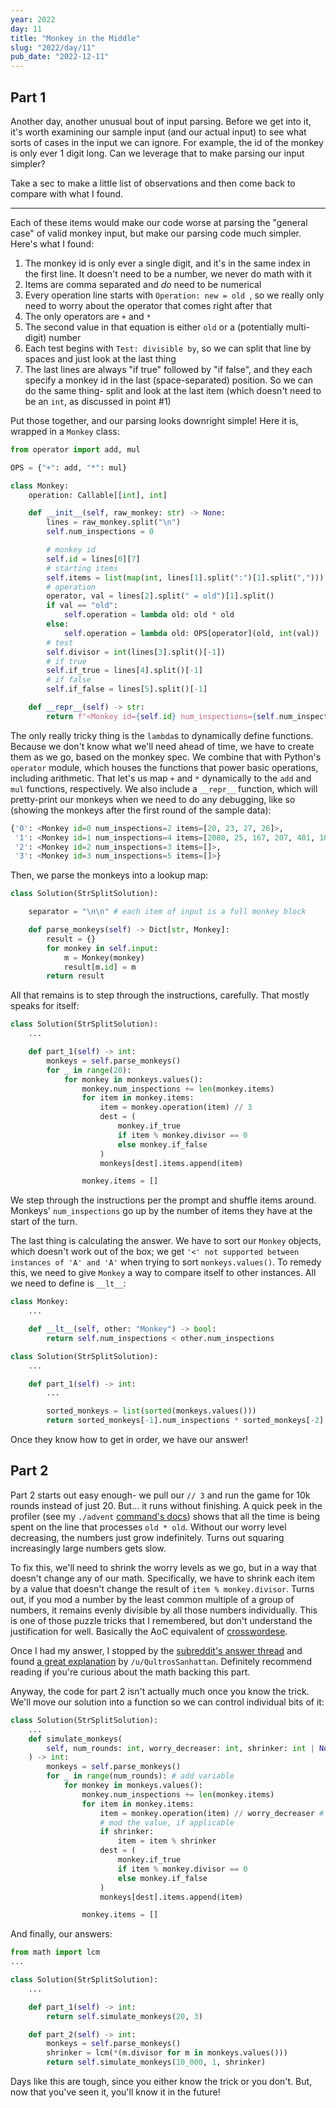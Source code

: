 ```yaml
---
year: 2022
day: 11
title: "Monkey in the Middle"
slug: "2022/day/11"
pub_date: "2022-12-11"
---
```


## Part 1

Another day, another unusual bout of input parsing. Before we get into it, it's worth examining our sample input (and our actual input) to see what sorts of cases in the input we can ignore. For example, the id of the monkey is only ever 1 digit long. Can we leverage that to make parsing our input simpler?

Take a sec to make a little list of observations and then come back to compare with what I found.

---

Each of these items would make our code worse at parsing the "general case" of valid monkey input, but make our parsing code much simpler. Here's what I found:

1. The monkey id is only ever a single digit, and it's in the same index in the first line. It doesn't need to be a number, we never do math with it
2. Items are comma separated and _do_ need to be numerical
3. Every operation line starts with `Operation: new = old `, so we really only need to worry about the operator that comes right after that
4. The only operators are `+` and `*`
5. The second value in that equation is either `old` or a (potentially multi-digit) number
6. Each test begins with `Test: divisible by`, so we can split that line by spaces and just look at the last thing
7. The last lines are always "if true" followed by "if false", and they each specify a monkey id in the last (space-separated) position. So we can do the same thing- split and look at the last item (which doesn't need to be an `int`, as discussed in point #1)

Put those together, and our parsing looks downright simple! Here it is, wrapped in a `Monkey` class:

```py
from operator import add, mul

OPS = {"+": add, "*": mul}

class Monkey:
    operation: Callable[[int], int]

    def __init__(self, raw_monkey: str) -> None:
        lines = raw_monkey.split("\n")
        self.num_inspections = 0

        # monkey id
        self.id = lines[0][7]
        # starting items
        self.items = list(map(int, lines[1].split(":")[1].split(",")))
        # operation
        operator, val = lines[2].split(" = old")[1].split()
        if val == "old":
            self.operation = lambda old: old * old
        else:
            self.operation = lambda old: OPS[operator](old, int(val))
        # test
        self.divisor = int(lines[3].split()[-1])
        # if true
        self.if_true = lines[4].split()[-1]
        # if false
        self.if_false = lines[5].split()[-1]

    def __repr__(self) -> str:
        return f"<Monkey id={self.id} num_inspections={self.num_inspections} items={self.items}>"
```

The only really tricky thing is the `lambda`s to dynamically define functions. Because we don't know what we'll need ahead of time, we have to create them as we go, based on the monkey spec. We combine that with Python's `operator` module, which houses the functions that power basic operations, including arithmetic. That let's us map `+` and `*` dynamically to the `add` and `mul` functions, respectively. We also include a `__repr__` function, which will pretty-print our monkeys when we need to do any debugging, like so (showing the monkeys after the first round of the sample data):

```py
{'0': <Monkey id=0 num_inspections=2 items=[20, 23, 27, 26]>,
 '1': <Monkey id=1 num_inspections=4 items=[2080, 25, 167, 207, 401, 1046]>,
 '2': <Monkey id=2 num_inspections=3 items=[]>,
 '3': <Monkey id=3 num_inspections=5 items=[]>}
```

Then, we parse the monkeys into a lookup map:

```py
class Solution(StrSplitSolution):

    separator = "\n\n" # each item of input is a full monkey block

    def parse_monkeys(self) -> Dict[str, Monkey]:
        result = {}
        for monkey in self.input:
            m = Monkey(monkey)
            result[m.id] = m
        return result
```

All that remains is to step through the instructions, carefully. That mostly speaks for itself:

```py
class Solution(StrSplitSolution):
    ...

    def part_1(self) -> int:
        monkeys = self.parse_monkeys()
        for _ in range(20):
            for monkey in monkeys.values():
                monkey.num_inspections += len(monkey.items)
                for item in monkey.items:
                    item = monkey.operation(item) // 3
                    dest = (
                        monkey.if_true
                        if item % monkey.divisor == 0
                        else monkey.if_false
                    )
                    monkeys[dest].items.append(item)

                monkey.items = []
```

We step through the instructions per the prompt and shuffle items around. Monkeys' `num_inspections` go up by the number of items they have at the start of the turn.

The last thing is calculating the answer. We have to sort our `Monkey` objects, which doesn't work out of the box; we get `'<' not supported between instances of 'A' and 'A'` when trying to sort `monkeys.values()`. To remedy this, we need to give `Monkey` a way to compare itself to other instances. All we need to define is `__lt__`:

```py
class Monkey:
    ...

    def __lt__(self, other: "Monkey") -> bool:
        return self.num_inspections < other.num_inspections

class Solution(StrSplitSolution):
    ...

    def part_1(self) -> int:
        ...

        sorted_monkeys = list(sorted(monkeys.values()))
        return sorted_monkeys[-1].num_inspections * sorted_monkeys[-2].num_inspections
```

Once they know how to get in order, we have our answer!

## Part 2

Part 2 starts out easy enough- we pull our `// 3` and run the game for 10k rounds instead of just 20. But... it runs without finishing. A quick peek in the profiler (see my `./advent` [command's docs](https://github.com/xavdid/advent-of-code/#advent)) shows that all the time is being spent on the line that processes `old * old`. Without our worry level decreasing, the numbers just grow indefinitely. Turns out squaring increasingly large numbers gets slow.

To fix this, we'll need to shrink the worry levels as we go, but in a way that doesn't change any of our math. Specifically, we have to shrink each item by a value that doesn't change the result of `item % monkey.divisor`. Turns out, if you mod a number by the least common multiple of a group of numbers, it remains evenly divisible by all those numbers individually. This is one of those puzzle tricks that I remembered, but don't understand the justification for well. Basically the AoC equivalent of [crosswordese](https://en.wikipedia.org/wiki/Crosswordese).

Once I had my answer, I stopped by the [subreddit's answer thread](https://old.reddit.com/r/adventofcode/comments/zifqmh/2022_day_11_solutions/) and found [a great explanation](https://old.reddit.com/r/adventofcode/comments/zifqmh/2022_day_11_solutions/izrrnr3/) by `/u/QultrosSanhattan`. Definitely recommend reading if you're curious about the math backing this part.

Anyway, the code for part 2 isn't actually much once you know the trick. We'll move our solution into a function so we can control individual bits of it:

```py
class Solution(StrSplitSolution):
    ...
    def simulate_monkeys(
        self, num_rounds: int, worry_decreaser: int, shrinker: int | None = None
    ) -> int:
        monkeys = self.parse_monkeys()
        for _ in range(num_rounds): # add variable
            for monkey in monkeys.values():
                monkey.num_inspections += len(monkey.items)
                for item in monkey.items:
                    item = monkey.operation(item) // worry_decreaser # add variable
                    # mod the value, if applicable
                    if shrinker:
                        item = item % shrinker
                    dest = (
                        monkey.if_true
                        if item % monkey.divisor == 0
                        else monkey.if_false
                    )
                    monkeys[dest].items.append(item)

                monkey.items = []
```

And finally, our answers:

```py
from math import lcm
...

class Solution(StrSplitSolution):
    ...

    def part_1(self) -> int:
        return self.simulate_monkeys(20, 3)

    def part_2(self) -> int:
        monkeys = self.parse_monkeys()
        shrinker = lcm(*(m.divisor for m in monkeys.values()))
        return self.simulate_monkeys(10_000, 1, shrinker)
```

Days like this are tough, since you either know the trick or you don't. But, now that you've seen it, you'll know it in the future!
